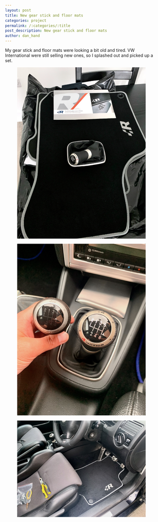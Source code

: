 ```yaml
---
layout: post
title: New gear stick and floor mats
categories: project
permalink: /:categories/:title
post_description: New gear stick and floor mats
author: dan_hand
---
```


My gear stick and floor mats were looking a bit old and tired. VW International were still selling new ones, so I splashed out and picked up a set.

<figure class="full-img"><img src="/assets/images/new-interior-pieces-1.jpeg" alt="MK4 R32 Floor Mat and Gear Stick"></figure>
<figure class="full-img"><img src="/assets/images/new-interior-pieces-2.jpeg" alt="MK4 R32 Floor Mat and Gear Stick"></figure>
<figure class="full-img"><img src="/assets/images/new-interior-pieces-3.jpeg" alt="MK4 R32 Floor Mat and Gear Stick"></figure>
